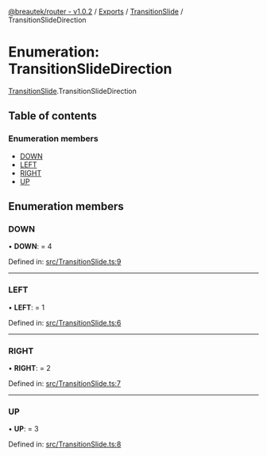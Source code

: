 [@breautek/router - v1.0.2](../README.md) / [Exports](../modules.md) / [TransitionSlide](../modules/transitionslide.md) / TransitionSlideDirection

# Enumeration: TransitionSlideDirection

[TransitionSlide](../modules/transitionslide.md).TransitionSlideDirection

## Table of contents

### Enumeration members

- [DOWN](transitionslide.transitionslidedirection.md#down)
- [LEFT](transitionslide.transitionslidedirection.md#left)
- [RIGHT](transitionslide.transitionslidedirection.md#right)
- [UP](transitionslide.transitionslidedirection.md#up)

## Enumeration members

### DOWN

• **DOWN**: = 4

Defined in: [src/TransitionSlide.ts:9](https://github.com/breautek/router/blob/3a44627/src/TransitionSlide.ts#L9)

___

### LEFT

• **LEFT**: = 1

Defined in: [src/TransitionSlide.ts:6](https://github.com/breautek/router/blob/3a44627/src/TransitionSlide.ts#L6)

___

### RIGHT

• **RIGHT**: = 2

Defined in: [src/TransitionSlide.ts:7](https://github.com/breautek/router/blob/3a44627/src/TransitionSlide.ts#L7)

___

### UP

• **UP**: = 3

Defined in: [src/TransitionSlide.ts:8](https://github.com/breautek/router/blob/3a44627/src/TransitionSlide.ts#L8)
